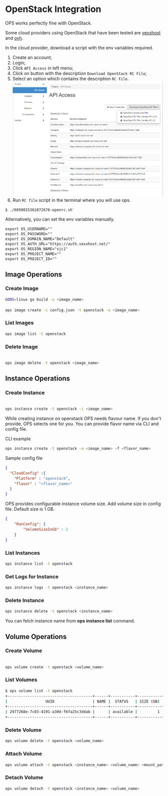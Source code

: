 OpenStack Integration
========================

OPS works perfectly fine with OpenStack.

Some cloud providers using OpenStack that have been tested are [vexxhost](https://vexxhost.com/) and [ovh](https://www.ovh.com/).

In the cloud provider, download a script with the env variables required.
1. Create an account;
2. Login;
3. Click `API Access` in left menu;
4. Click on button with the description `Download OpenStack RC File`;
5. Select an option which contains the description `RC File`.
![download rc file](openstack-rc-file.png)
6. Run `RC file` script in the terminal where you will use ops.
```
$ ./6050015361872676-openrc.sh`
```

Alternatively, you can set the env variables manually.
```
export OS_USERNAME=""
export OS_PASSWORD=""
export OS_DOMAIN_NAME="Default"
export OS_AUTH_URL="https://auth.vexxhost.net/"
export OS_REGION_NAME="sjc1"
export OS_PROJECT_NAME=""
export OS_PROJECT_ID=""
```

## Image Operations
### Create Image

```sh
GOOS=linux go build -o <image_name>

ops image create -c config.json -t openstack -a <image_name>
```

### List Images

```sh
ops image list -t openstack
```

### Delete Image

```sh

ops image delete -t openstack <image_name>
```

## Instance Operations
### Create Instance

```sh

ops instance create -t openstack -i <image_name>
```

While creating instance on openstack OPS needs flavour name. If you don't provide, OPS selects one for you. You can provide flavor name via CLI and config file.

CLI example

```sh
ops instance create -t openstack -a <image_name> -f <flavor_name>
```

Sample config file
```json
{
  "CloudConfig" :{
    "Platform" : "openstack",
    "flavor" : "<flavor_name>"
  }
}
```
OPS provides configurable instance volume size. Add volume size in config file. Default size is 1 GB.
``` json
{
    "RunConfig": {
        "VolumeSizeInGb" : 2
    }
}
```
### List Instances

```sh
ops instance list -t openstack
```

### Get Logs for Instance

```sh
ops instance logs -t openstack <instance_name>
```

### Delete Instance
```sh
ops instance delete -t openstack <instance_name>
```
You can fetch instance name from **ops instance list** command.

## Volume Operations
### Create Volume

```sh

ops volume create -t openstack <volume_name>
```

### List Volumes

```sh
$ ops volume list -t openstack
+--------------------------------------+------+-----------+-----------+----------+-------------------------------+----------+
|                 UUID                 | NAME |  STATUS   | SIZE (GB) | LOCATION |            CREATED            | ATTACHED |
+--------------------------------------+------+-----------+-----------+----------+-------------------------------+----------+
| 2977268e-7c83-4191-a30d-f6fa25c3ddab |      | available |         1 |          | 2021-02-24 13:24:54 +0000 UTC |          |
+--------------------------------------+------+-----------+-----------+----------+-------------------------------+----------+
```

### Delete Volume

```sh
ops volume delete -t openstack <volume_name>
```

### Attach Volume

```sh
ops volume attach -t openstack <instance_name> <volume_name> <mount_path>
```

### Detach Volume

```sh
ops volume detach -t openstack <instance_name> <volume_name>
```
